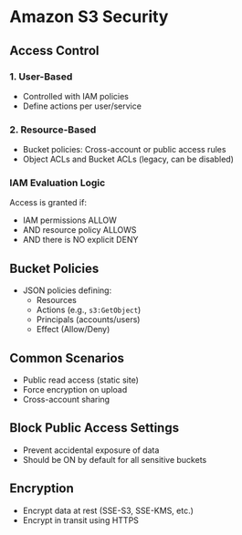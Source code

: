 # Amazon S3 Security

## Access Control

### 1. User-Based
- Controlled with IAM policies
- Define actions per user/service

### 2. Resource-Based
- Bucket policies: Cross-account or public access rules
- Object ACLs and Bucket ACLs (legacy, can be disabled)

### IAM Evaluation Logic
Access is granted if:
- IAM permissions ALLOW
- AND resource policy ALLOWS
- AND there is NO explicit DENY

## Bucket Policies
- JSON policies defining:
  - Resources
  - Actions (e.g., `s3:GetObject`)
  - Principals (accounts/users)
  - Effect (Allow/Deny)

## Common Scenarios
- Public read access (static site)
- Force encryption on upload
- Cross-account sharing

## Block Public Access Settings
- Prevent accidental exposure of data
- Should be ON by default for all sensitive buckets

## Encryption
- Encrypt data at rest (SSE-S3, SSE-KMS, etc.)
- Encrypt in transit using HTTPS
